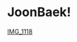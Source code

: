 # JoonBaek!

[IMG_1118](https://user-images.githubusercontent.com/97212841/200176565-4c695ca5-6f2f-47b6-ad57-8ba7ad0e01a7.PNG)
